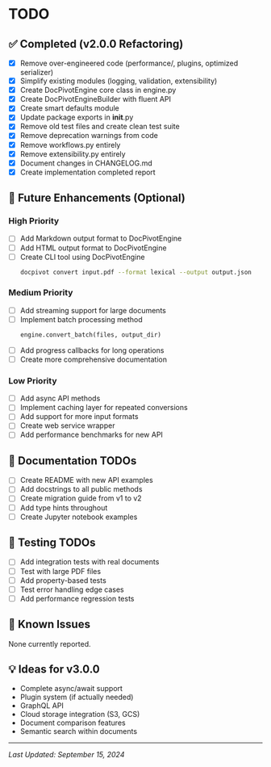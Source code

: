 # TODO

## ✅ Completed (v2.0.0 Refactoring)

- [x] Remove over-engineered code (performance/, plugins, optimized serializer)
- [x] Simplify existing modules (logging, validation, extensibility)
- [x] Create DocPivotEngine core class in engine.py
- [x] Create DocPivotEngineBuilder with fluent API
- [x] Create smart defaults module
- [x] Update package exports in __init__.py
- [x] Remove old test files and create clean test suite
- [x] Remove deprecation warnings from code
- [x] Remove workflows.py entirely
- [x] Remove extensibility.py entirely
- [x] Document changes in CHANGELOG.md
- [x] Create implementation completed report

## 🚀 Future Enhancements (Optional)

### High Priority
- [ ] Add Markdown output format to DocPivotEngine
- [ ] Add HTML output format to DocPivotEngine
- [ ] Create CLI tool using DocPivotEngine
  ```bash
  docpivot convert input.pdf --format lexical --output output.json
  ```

### Medium Priority
- [ ] Add streaming support for large documents
- [ ] Implement batch processing method
  ```python
  engine.convert_batch(files, output_dir)
  ```
- [ ] Add progress callbacks for long operations
- [ ] Create more comprehensive documentation

### Low Priority
- [ ] Add async API methods
- [ ] Implement caching layer for repeated conversions
- [ ] Add support for more input formats
- [ ] Create web service wrapper
- [ ] Add performance benchmarks for new API

## 📝 Documentation TODOs

- [ ] Create README with new API examples
- [ ] Add docstrings to all public methods
- [ ] Create migration guide from v1 to v2
- [ ] Add type hints throughout
- [ ] Create Jupyter notebook examples

## 🧪 Testing TODOs

- [ ] Add integration tests with real documents
- [ ] Test with large PDF files
- [ ] Add property-based tests
- [ ] Test error handling edge cases
- [ ] Add performance regression tests

## 🐛 Known Issues

None currently reported.

## 💡 Ideas for v3.0.0

- Complete async/await support
- Plugin system (if actually needed)
- GraphQL API
- Cloud storage integration (S3, GCS)
- Document comparison features
- Semantic search within documents

---

*Last Updated: September 15, 2024*